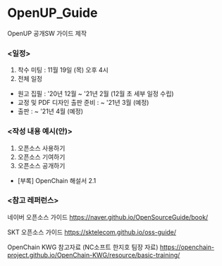 # OpenUP_Guide
OpenUP 공개SW 가이드 제작

### <일정>
1. 착수 미팅 : 11월 19일 (목) 오후 4시
2. 전체 일정 
  - 원고 집필 : '20년 12월 ~ '21년 2월 (12월 초 세부 일정 수립)
  - 교정 및 PDF 디자인 출판 준비 : ~ '21년 3월 (예정)
  - 출판 : ~ '21년 4월 (예정)
  
### <작성 내용 예시(안)>
1. 오픈소스 사용하기
2. 오픈소스 기여하기
3. 오픈소스 공개하기
  * [부록] OpenChain 해설서 2.1
  
### <참고 레퍼런스>

네이버 오픈소스 가이드
https://naver.github.io/OpenSourceGuide/book/  

SKT 오픈소스 가이드
https://sktelecom.github.io/oss-guide/

OpenChain KWG  참고자료 (NC소프트 한지호 팀장 자료) 
https://openchain-project.github.io/OpenChain-KWG/resource/basic-training/
